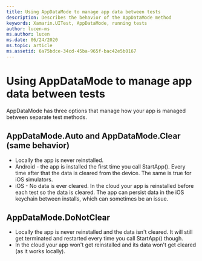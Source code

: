 ```yaml
---
title: Using AppDataMode to manage app data between tests
description: Describes the behavior of the AppDataMode method
keywords: Xamarin.UITest, AppDataMode, running tests
author: lucen-ms
ms.author: lucen
ms.date: 06/24/2020
ms.topic: article
ms.assetid: 6a75bdce-34cd-45ba-965f-bac42e5b0167
---
```


# Using AppDataMode to manage app data between tests

AppDataMode has three options that manage how your app is managed between separate test methods.

## AppDataMode.Auto and AppDataMode.Clear (same behavior)
- Locally the app is never reinstalled.
- Android - the app is installed the first time you call StartApp(). Every time after that the data is cleared from the device. The same is true for iOS simulators.
- iOS - No data is ever cleared. In the cloud your app is reinstalled before each test so the data is cleared. The app can persist data in the iOS keychain between installs, which can sometimes be an issue.

## AppDataMode.DoNotClear
- Locally the app is never reinstalled and the data isn't cleared. It will still get terminated and restarted every time you call StartApp() though.
- In the cloud your app won't get reinstalled and its data won't get cleared (as it works locally).